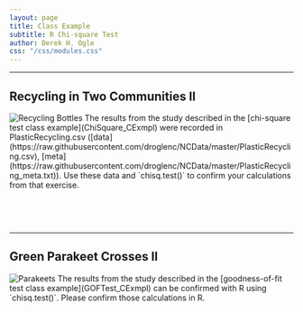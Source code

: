 ```yaml
---
layout: page
title: Class Example
subtitle: R Chi-square Test
author: Derek H. Ogle
css: "/css/modules.css"
---
```


----

## Recycling in Two Communities II
<img src="http://derekogle.com/NCMTH107/modules/CE/zimgs/recycling.jpg" alt="Recycling Bottles" class="img-right">
The results from the study described in the [chi-square test class example](ChiSquare_CExmpl) were recorded in PlasticRecycling.csv ([data](https://raw.githubusercontent.com/droglenc/NCData/master/PlasticRecycling.csv), [meta](https://raw.githubusercontent.com/droglenc/NCData/master/PlasticRecycling_meta.txt)). Use these data and `chisq.test()` to confirm your calculations from that exercise. 

&nbsp;

&nbsp;

----

## Green Parakeet Crosses II
<img src="http://derekogle.com/NCMTH107/modules/CEx/zimgs/parakeets.jpg" alt="Parakeets" class="img-right">
The results from the study described in the [goodness-of-fit test class example](GOFTest_CExmpl) can be confirmed with R using `chisq.test()`. Please confirm those calculations in R. 
